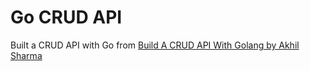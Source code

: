 # Go CRUD API

Built a CRUD API with Go from [Build A CRUD API With Golang by Akhil Sharma](https://www.youtube.com/watch?v=TkbhQQS3m_o&list=PL5dTjWUk_cPYztKD7WxVFluHvpBNM28N9&index=2&ab_channel=AkhilSharma)
